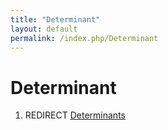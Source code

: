 ```yaml
---
title: "Determinant"
layout: default
permalink: /index.php/Determinant
---
```


# Determinant

1. REDIRECT [Determinants](Determinants)